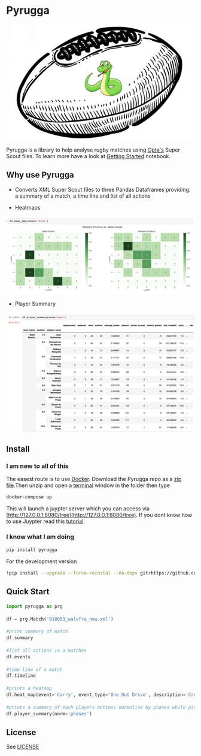 # Pyrugga

![](logo.png)

Pyrugga is a library to help analyse rugby matches using [Opta's](https://www.youtube.com/watch?v=AVmqCoF5qeU) Super Scout files. To learn more have a look at [Getting Started](https://github.com/jlondal/pyrugga/blob/master/jupyter/tuts/Getting%20Started.ipynb) notebook.

## Why use Pyrugga

* Converts XML Super Scout files to three Pandas Dataframes providing: a summary of a match, a time line and list of all actions

* Heatmaps

![](heatmap.png)

* Player Summary

![](player_summary.png)

## Install

### I am new to all of this

The easest route is to use [Docker](https://docs.docker.com/get-docker/). Download the Pyrugga repo as a [zip file](https://github.com/jlondal/pyrugga/archive/master.zip).Then unzip and open a [terminal](https://www.youtube.com/watch?v=aKRYQsKR46I) window in the folder then type

```bash
docker-compose up 
```

This will launch a juypter server which you can access via [http://127.0.0.1:8080/tree](http://127.0.0.1:8080/tree). If you dont know how to use Juypter read this [tutorial](https://www.codecademy.com/articles/how-to-use-jupyter-notebooks). 


### I know what I am doing

```bash
pip install pyrugga
```

For the development version

```bash
!pip install --upgrade --force-reinstal --no-deps git+https://github.com/jlondal/pyrugga.git
```

## Quick Start

```python
import pyrugga as prg

df = prg.Match('918053_walvfra_new.xml')

#print summary of match
df.summary

#list all actions in a matches
df.events

#time line of a match
df.timeline

#prints a heatmap
df.heat_map(event='Carry', event_type='One Out Drive', description='Crossed Gainline')

#prints a summary of each players actions normalise by phases while pitch
df.player_summary(norm='phases')

```
## License

See [LICENSE](LICENSE)
